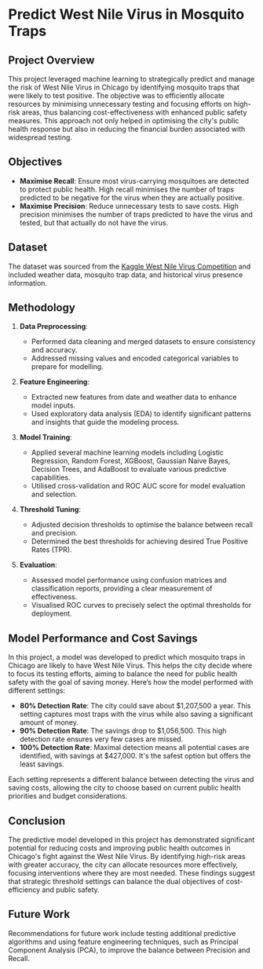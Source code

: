 # Predict West Nile Virus in Mosquito Traps

## Project Overview

This project leveraged machine learning to strategically predict and manage the risk of West Nile Virus in Chicago by identifying mosquito traps that were likely to test positive. The objective was to efficiently allocate resources by minimising unnecessary testing and focusing efforts on high-risk areas, thus balancing cost-effectiveness with enhanced public safety measures. This approach not only helped in optimising the city's public health response but also in reducing the financial burden associated with widespread testing.

## Objectives

- **Maximise Recall**: Ensure most virus-carrying mosquitoes are detected to protect public health. High recall minimises the number of traps predicted to be negative for the virus when they are actually positive.
- **Maximise Precision**: Reduce unnecessary tests to save costs. High precision minimises the number of traps predicted to have the virus and tested, but that actually do not have the virus.

## Dataset

The dataset was sourced from the [Kaggle West Nile Virus Competition](https://www.kaggle.com/c/predict-west-nile-virus) and included weather data, mosquito trap data, and historical virus presence information.

## Methodology

1. **Data Preprocessing**:
   - Performed data cleaning and merged datasets to ensure consistency and accuracy.
   - Addressed missing values and encoded categorical variables to prepare for modelling.

2. **Feature Engineering**:
   - Extracted new features from date and weather data to enhance model inputs.
   - Used exploratory data analysis (EDA) to identify significant patterns and insights that guide the modeling process.

3. **Model Training**:
   - Applied several machine learning models including Logistic Regression, Random Forest, XGBoost, Gaussian Naive Bayes, Decision Trees, and AdaBoost to evaluate various predictive capabilities.
   - Utilised cross-validation and ROC AUC score for model evaluation and selection.

4. **Threshold Tuning**:
   - Adjusted decision thresholds to optimise the balance between recall and precision.
   - Determined the best thresholds for achieving desired True Positive Rates (TPR).

5. **Evaluation**:
   - Assessed model performance using confusion matrices and classification reports, providing a clear measurement of effectiveness.
   - Visualised ROC curves to precisely select the optimal thresholds for deployment.

## Model Performance and Cost Savings

In this project, a model was developed to predict which mosquito traps in Chicago are likely to have West Nile Virus. This helps the city decide where to focus its testing efforts, aiming to balance the need for public health safety with the goal of saving money. Here’s how the model performed with different settings:

- **80% Detection Rate**: The city could save about $1,207,500 a year. This setting captures most traps with the virus while also saving a significant amount of money.
- **90% Detection Rate**: The savings drop to $1,056,500. This high detection rate ensures very few cases are missed.
- **100% Detection Rate**: Maximal detection means all potential cases are identified, with savings at $427,000. It's the safest option but offers the least savings.

Each setting represents a different balance between detecting the virus and saving costs, allowing the city to choose based on current public health priorities and budget considerations.

## Conclusion

The predictive model developed in this project has demonstrated significant potential for reducing costs and improving public health outcomes in Chicago's fight against the West Nile Virus. By identifying high-risk areas with greater accuracy, the city can allocate resources more effectively, focusing interventions where they are most needed. These findings suggest that strategic threshold settings can balance the dual objectives of cost-efficiency and public safety.

## Future Work

Recommendations for future work include testing additional predictive algorithms and using feature engineering techniques, such as Principal Component Analysis (PCA), to improve the balance between Precision and Recall.
